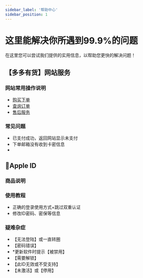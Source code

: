 ```yaml
---
sidebar_label: '帮助中心'
sidebar_position: 1
---
```


# 这里能解决你所遇到99.9%的问题

在这里您可以尝试我们提供的实用信息，以帮助您更快的解决问题！



## 【多多有货】网站服务

### 网站常用操作说明
 - [购买下单](/tutorial-basics/mall-intro/purchase-order.md)
 - [查询订单](/tutorial-basics/mall-intro/order-search.md)
 - [售后服务](/docs/tutorial-basics/mall-intro/service)

### 常见问题

 - 已支付成功，返回网站显示未支付
 - 下单邮箱没有收到卡密信息
 - 


## 🍎Apple ID
### 商品说明
### 使用教程
 - 正确的登录使用方式+跳过双重认证
 - 修改ID密码、密保等信息
### 疑难杂症
 - 【无法登陆】或一直转圈
 - 【密码错误】
 - *更新软件时提示【被禁用】
 - 【需要解锁】
 - 【此ID无效或不受支持】
 - 【未激活】或【停用】

<!--stackedit_data:
eyJoaXN0b3J5IjpbLTIwNzA0Nzg5OSwtMTcwNjczMzIzMSwxND
QxODg5NTk2LC04MjE2ODg4NSwtMzE0MDIwNzU1LC0yOTg3NjE1
NDMsNDg3NDA3ODM1LDEzNjc0OTg2MzBdfQ==
-->